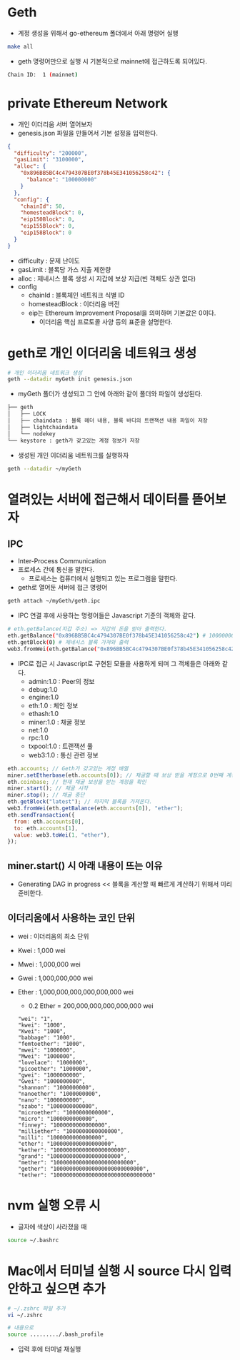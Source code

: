 # Geth

- 계정 생성을 위해서 go-ethereum 폴더에서 아래 명령어 실행

```sh
make all
```

- geth 명령어만으로 실행 시 기본적으로 mainnet에 접근하도록 되어있다.

```sh
Chain ID:  1 (mainnet)
```

# private Ethereum Network

- 개인 이더리움 서버 열어보자
- genesis.json 파일을 만들어서 기본 설정을 입력한다.

```json
{
  "difficulty": "200000",
  "gasLimit": "3100000",
  "alloc": {
    "0x896BB5BC4c4794307BE0f378b45E341056258c42": {
      "balance": "100000000"
    }
  },
  "config": {
    "chainId": 50,
    "homesteadBlock": 0,
    "eip150Block": 0,
    "eip155Block": 0,
    "eip158Block": 0
  }
}
```

- difficulty : 문제 난이도
- gasLimit : 블록당 가스 지출 제한량
- alloc : 제네시스 블록 생성 시 지갑에 보상 지급(빈 객체도 상관 없다)
- config
  - chainId : 블록체인 네트워크 식별 ID
  - homesteadBlock : 이더리움 버전
  - eip는 Ethereum Improvement Proposal을 의미하며 기본값은 0이다.
    - 이더리움 핵심 프로토콜 사양 등의 표준을 설명한다.

# geth로 개인 이더리움 네트워크 생성

```sh
# 개인 이더리움 네트워크 생성
geth --datadir myGeth init genesis.json
```

- myGeth 폴더가 생성되고 그 안에 아래와 같이 폴더와 파일이 생성된다.

```sh
├── geth
│   ├── LOCK
│   ├── chaindata : 블록 헤더 내용, 블록 바디의 트랜잭션 내용 파일이 저장
│   ├── lightchaindata
│   └── nodekey
└── keystore : geth가 갖고있는 계정 정보가 저장
```

- 생성된 개인 이더리움 네트워크를 실행하자

```sh
geth --datadir ~/myGeth
```

# 열려있는 서버에 접근해서 데이터를 뜯어보자

## IPC

- Inter-Process Communication
- 프로세스 간에 통신을 말한다.
  - 프로세스는 컴퓨터에서 실행되고 있는 프로그램을 말한다.
- geth로 열어둔 서버에 접근 명령어

```sh
geth attach ~/myGeth/geth.ipc
```

- IPC 연결 후에 사용하는 명령어들은 Javascript 기준의 객체와 같다.

```sh
# eth.getBalance(지갑 주소) => 지갑의 돈을 받아 출력한다.
eth.getBalance("0x896BB5BC4c4794307BE0f378b45E341056258c42") # 100000000
eth.getBlock(0) # 제네시스 블록 가져와 출력
web3.fromWei(eth.getBalance("0x896BB5BC4c4794307BE0f378b45E341056258c42"), 'ether')
```

- IPC로 접근 시 Javascript로 구현된 모듈을 사용하게 되며 그 객체들은 아래와 같다.
  - admin:1.0 : Peer의 정보
  - debug:1.0
  - engine:1.0
  - eth:1.0 : 체인 정보
  - ethash:1.0
  - miner:1.0 : 채굴 정보
  - net:1.0
  - rpc:1.0
  - txpool:1.0 : 트랜잭션 풀
  - web3:1.0 : 통신 관련 정보

```js
eth.accounts; // Geth가 갖고있는 계정 배열
miner.setEtherbase(eth.accounts[0]); // 채굴할 때 보상 받을 계정으로 0번째 계정을 설정
eth.coinbase; // 현재 채굴 보상을 받는 계정을 확인
miner.start(); // 채굴 시작
miner.stop(); // 채굴 중단
eth.getBlock("latest"); // 마지막 블록을 가져온다.
web3.fromWei(eth.getBalance(eth.accounts[0]), "ether");
eth.sendTransaction({
  from: eth.accounts[0],
  to: eth.accounts[1],
  value: web3.toWei(1, "ether"),
});
```

## miner.start() 시 아래 내용이 뜨는 이유

- Generating DAG in progress << 블록을 계산할 때 빠르게 계산하기 위해서 미리 준비한다.

## 이더리움에서 사용하는 코인 단위

- wei : 이더리움의 최소 단위
- Kwei : 1,000 wei
- Mwei : 1,000,000 wei
- Gwei : 1,000,000,000 wei
- Ether : 1,000,000,000,000,000,000 wei

  - 0.2 Ether = 200,000,000,000,000,000 wei

  ```
  "wei": "1",
  "kwei": "1000",
  "Kwei": "1000",
  "babbage": "1000",
  "femtoether": "1000",
  "mwei": "1000000",
  "Mwei": "1000000",
  "lovelace": "1000000",
  "picoether": "1000000",
  "gwei": "1000000000",
  "Gwei": "1000000000",
  "shannon": "1000000000",
  "nanoether": "1000000000",
  "nano": "1000000000",
  "szabo": "1000000000000",
  "microether": "1000000000000",
  "micro": "1000000000000",
  "finney": "1000000000000000",
  "milliether": "1000000000000000",
  "milli": "1000000000000000",
  "ether": "1000000000000000000",
  "kether": "1000000000000000000000",
  "grand": "1000000000000000000000",
  "mether": "1000000000000000000000000",
  "gether": "1000000000000000000000000000",
  "tether": "1000000000000000000000000000000"
  ```

# nvm 실행 오류 시

- 글자에 색상이 사라졌을 때

```sh
source ~/.bashrc
```

# Mac에서 터미널 실행 시 source 다시 입력 안하고 싶으면 추가

```sh
# ~/.zshrc 파일 추가
vi ~/.zshrc

# 내용으로
source ........./.bash_profile
```

- 입력 후에 터미널 재실행
